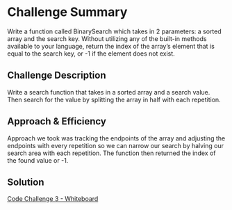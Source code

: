 # Challenge Summary
Write a function called BinarySearch which takes in 2 parameters: a sorted array and the search key. Without utilizing any of the built-in methods available to your language, return the index of the array’s element that is equal to the search key, or -1 if the element does not exist.

## Challenge Description
Write a search function that takes in a sorted array and a search value.  Then search for the value by splitting the array in half with each repetition.

## Approach & Efficiency
Approach we took was tracking the endpoints of the array and adjusting the endpoints with every repetition so we can narrow our search by halving our search area with each repetition.  The function then returned the index of the found value or -1.

## Solution
[Code Challenge 3 - Whiteboard](./assets/binary_search.png)
